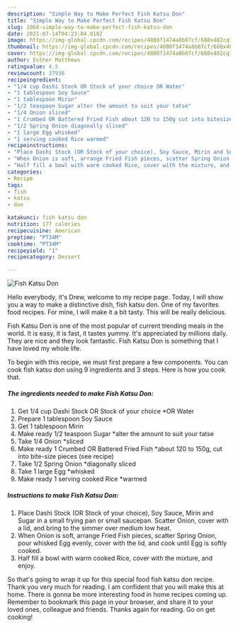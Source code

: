 ```yaml
---
description: "Simple Way to Make Perfect Fish Katsu Don"
title: "Simple Way to Make Perfect Fish Katsu Don"
slug: 1068-simple-way-to-make-perfect-fish-katsu-don
date: 2021-07-14T04:23:04.018Z
image: https://img-global.cpcdn.com/recipes/4808f1474a8b07cf/680x482cq70/fish-katsu-don-recipe-main-photo.jpg
thumbnail: https://img-global.cpcdn.com/recipes/4808f1474a8b07cf/680x482cq70/fish-katsu-don-recipe-main-photo.jpg
cover: https://img-global.cpcdn.com/recipes/4808f1474a8b07cf/680x482cq70/fish-katsu-don-recipe-main-photo.jpg
author: Esther Matthews
ratingvalue: 4.5
reviewcount: 37938
recipeingredient:
- "1/4 cup Dashi Stock OR Stock of your choice OR Water"
- "1 tablespoon Soy Sauce"
- "1 tablespoon Mirin"
- "1/2 teaspoon Sugar alter the amount to suit your tatse"
- "1/4 Onion sliced"
- "1 Crumbed OR Battered Fried Fish about 120 to 150g cut into bitesize pieces           see recipe"
- "1/2 Spring Onion diagonally sliced"
- "1 large Egg whisked"
- "1 serving cooked Rice warmed"
recipeinstructions:
- "Place Dashi Stock (OR Stock of your choice), Soy Sauce, Mirin and Sugar in a small frying pan or small saucepan. Scatter Onion, cover with a lid, and bring to the simmer over medium low heat."
- "When Onion is soft, arrange Fried Fish pieces, scatter Spring Onion, pour whisked Egg evenly, cover with the lid, and cook until Egg is softly cooked."
- "Half fill a bowl with warm cooked Rice, cover with the mixture, and enjoy."
categories:
- Recipe
tags:
- fish
- katsu
- don

katakunci: fish katsu don 
nutrition: 177 calories
recipecuisine: American
preptime: "PT34M"
cooktime: "PT34M"
recipeyield: "1"
recipecategory: Dessert

---
```



![Fish Katsu Don](https://img-global.cpcdn.com/recipes/4808f1474a8b07cf/680x482cq70/fish-katsu-don-recipe-main-photo.jpg)

Hello everybody, it's Drew, welcome to my recipe page. Today, I will show you a way to make a distinctive dish, fish katsu don. One of my favorites food recipes. For mine, I will make it a bit tasty. This will be really delicious.

Fish Katsu Don is one of the most popular of current trending meals in the world. It is easy, it is fast, it tastes yummy. It's appreciated by millions daily. They are nice and they look fantastic. Fish Katsu Don is something that I have loved my whole life.




To begin with this recipe, we must first prepare a few components. You can cook fish katsu don using 9 ingredients and 3 steps. Here is how you cook that.

<!--inarticleads1-->

##### The ingredients needed to make Fish Katsu Don:

1. Get 1/4 cup Dashi Stock OR Stock of your choice *OR Water
1. Prepare 1 tablespoon Soy Sauce
1. Get 1 tablespoon Mirin
1. Make ready 1/2 teaspoon Sugar *alter the amount to suit your tatse
1. Take 1/4 Onion *sliced
1. Make ready 1 Crumbed OR Battered Fried Fish *about 120 to 150g, cut into bite-size pieces           (see recipe)
1. Take 1/2 Spring Onion *diagonally sliced
1. Take 1 large Egg *whisked
1. Make ready 1 serving cooked Rice *warmed




<!--inarticleads2-->

##### Instructions to make Fish Katsu Don:

1. Place Dashi Stock (OR Stock of your choice), Soy Sauce, Mirin and Sugar in a small frying pan or small saucepan. Scatter Onion, cover with a lid, and bring to the simmer over medium low heat.
1. When Onion is soft, arrange Fried Fish pieces, scatter Spring Onion, pour whisked Egg evenly, cover with the lid, and cook until Egg is softly cooked.
1. Half fill a bowl with warm cooked Rice, cover with the mixture, and enjoy.




So that's going to wrap it up for this special food fish katsu don recipe. Thank you very much for reading. I am confident that you will make this at home. There is gonna be more interesting food in home recipes coming up. Remember to bookmark this page in your browser, and share it to your loved ones, colleague and friends. Thanks again for reading. Go on get cooking!
